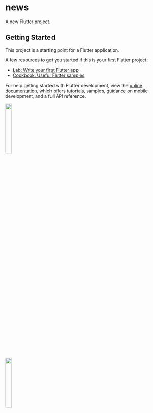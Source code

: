# news

A new Flutter project.

## Getting Started
  
This project is a starting point for a Flutter application.

A few resources to get you started if this is your first Flutter project:

- [Lab: Write your first Flutter app](https://docs.flutter.dev/get-started/codelab)
- [Cookbook: Useful Flutter samples](https://docs.flutter.dev/cookbook)

For help getting started with Flutter development, view the
[online documentation](https://docs.flutter.dev/), which offers tutorials,
samples, guidance on mobile development, and a full API reference.




<p>
<img src = "https://github.com/yashvasoya09/news/assets/120082183/949e03f6-883b-472e-8fb7-c557c7aee14c" height="20%"width="20%">
</p>

<p>
<img src = "https://github.com/yashvasoya09/news/assets/120082183/241c456b-b38a-418b-b728-29d34b76a5cd" height="20%"width="20%">
</p>
